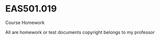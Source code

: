 # EAS501.019
Course Homework

All are homework or test documents 
copyright belongs to my professor
